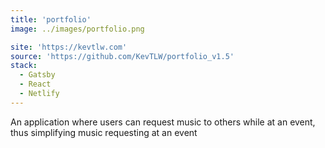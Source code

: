 ```yaml
---
title: 'portfolio'
image: ../images/portfolio.png

site: 'https://kevtlw.com'
source: 'https://github.com/KevTLW/portfolio_v1.5'
stack:
  - Gatsby
  - React
  - Netlify
---
```


An application where users can request music to others while at an event, thus simplifying music requesting at an event
